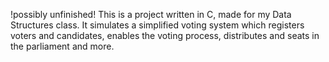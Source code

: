 
!possibly unfinished!
This is a project written in C, made for my Data Structures class. It simulates a simplified voting system which registers voters and candidates, enables the voting process, distributes and seats in the parliament and more.


